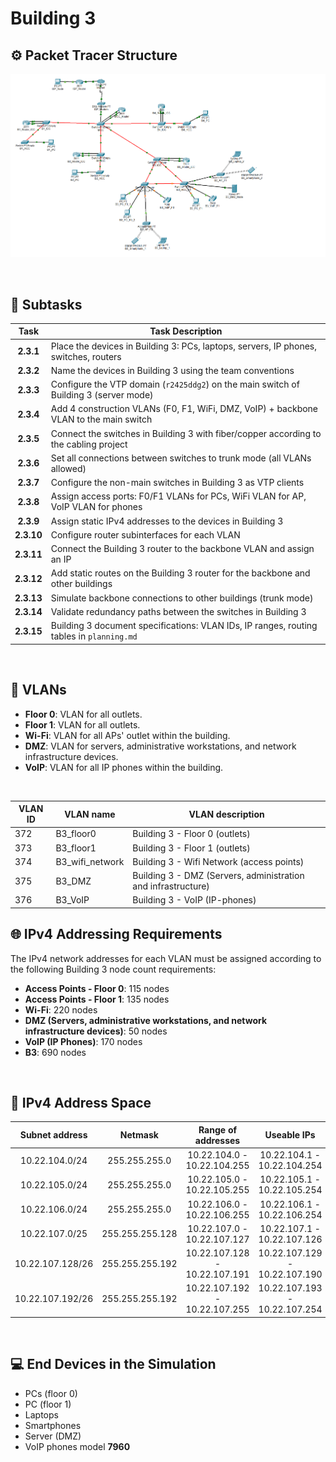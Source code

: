 # Building 3

## ⚙️ Packet Tracer Structure

![](Building-3.png)

<br>

## 🧩 Subtasks

|  **Task**  | **Task Description**                                                                     |
|:----------:|------------------------------------------------------------------------------------------|
| **2.3.1**  | Place the devices in Building 3: PCs, laptops, servers, IP phones, switches, routers     |
| **2.3.2**  | Name the devices in Building 3 using the team conventions                                |
| **2.3.3**  | Configure the VTP domain (`r2425ddg2`) on the main switch of Building 3 (server mode)    |
| **2.3.4**  | Add 4 construction VLANs (F0, F1, WiFi, DMZ, VoIP) + backbone VLAN to the main switch    |
| **2.3.5**  | Connect the switches in Building 3 with fiber/copper according to the cabling project    |
| **2.3.6**  | Set all connections between switches to trunk mode (all VLANs allowed)                   |
| **2.3.7**  | Configure the non-main switches in Building 3 as VTP clients                             |
| **2.3.8**  | Assign access ports: F0/F1 VLANs for PCs, WiFi VLAN for AP, VoIP VLAN for phones         |
| **2.3.9**  | Assign static IPv4 addresses to the devices in Building 3                                |
| **2.3.10** | Configure router subinterfaces for each VLAN                                             |
| **2.3.11** | Connect the Building 3 router to the backbone VLAN and assign an IP                      |
| **2.3.12** | Add static routes on the Building 3 router for the backbone and other buildings          |
| **2.3.13** | Simulate backbone connections to other buildings (trunk mode)                            |
| **2.3.14** | Validate redundancy paths between the switches in Building 3                             |
| **2.3.15** | Building 3 document specifications: VLAN IDs, IP ranges, routing tables in `planning.md` |

<br>

## 🔌 VLANs

- **Floor 0**: VLAN for all outlets.
- **Floor 1**: VLAN for all outlets.
- **Wi-Fi**: VLAN for all APs' outlet within the building.
- **DMZ**: VLAN for servers, administrative workstations, and network infrastructure devices.
- **VoIP**: VLAN for all IP phones within the building.

<br>

| VLAN ID | VLAN name       | VLAN description                                              |
|---------|-----------------|---------------------------------------------------------------|
| 372     | B3_floor0       | Building 3 - Floor 0 (outlets)                                |
| 373     | B3_floor1       | Building 3 - Floor 1 (outlets)                                |
| 374     | B3_wifi_network | Building 3 - Wifi Network (access points)                     |
| 375     | B3_DMZ          | Building 3 - DMZ (Servers, administration and infrastructure) |
| 376     | B3_VoIP         | Building 3 - VoIP (IP-phones)                                 |

## 🌐 IPv4 Addressing Requirements

The IPv4 network addresses for each VLAN must be assigned according to the following Building 3 node count requirements:

- **Access Points - Floor 0**: 115 nodes
- **Access Points - Floor 1**: 135 nodes
- **Wi-Fi**: 220 nodes
- **DMZ (Servers, administrative workstations, and network infrastructure devices)**: 50 nodes
- **VoIP (IP Phones)**: 170 nodes
- **B3**: 690 nodes

<br>

## 🔧 IPv4 Address Space

| **Subnet address**  |   **Netmask**    |     **Range of addresses**     |        **Useable IPs**         | **Hosts**  | **VLAN**  |
|:-------------------:|:----------------:|:------------------------------:|:------------------------------:|:----------:|:---------:|
|   10.22.104.0/24    |  255.255.255.0   |  10.22.104.0 - 10.22.104.255   |  10.22.104.1 - 10.22.104.254   |    254     |   WIFI    |
|   10.22.105.0/24    |  255.255.255.0   |  10.22.105.0 - 10.22.105.255   |  10.22.105.1 - 10.22.105.254   |    254     |   VoIP    |
|   10.22.106.0/24    |  255.255.255.0   |  10.22.106.0 - 10.22.106.255   |  10.22.106.1 - 10.22.106.254   |    254     |    F1     |
|   10.22.107.0/25    | 255.255.255.128  |  10.22.107.0 - 10.22.107.127   |  10.22.107.1 - 10.22.107.126   |    126     |    F0     |
|  10.22.107.128/26   | 255.255.255.192  | 10.22.107.128 - 10.22.107.191  | 10.22.107.129 - 10.22.107.190  |     62     |    DMZ    |
|  10.22.107.192/26   | 255.255.255.192  | 10.22.107.192 - 10.22.107.255  | 10.22.107.193 - 10.22.107.254  |     62     |     -     |

<br>

## 💻 End Devices in the Simulation

- PCs (floor 0)
- PC (floor 1)
- Laptops
- Smartphones
- Server (DMZ)
- VoIP phones model **7960**
